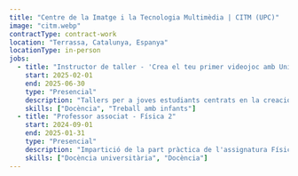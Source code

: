 ```yaml
---
title: "Centre de la Imatge i la Tecnologia Multimèdia | CITM (UPC)"
image: "citm.webp"
contractType: contract-work
location: "Terrassa, Catalunya, Espanya"
locationType: in-person
jobs:
  - title: "Instructor de taller - 'Crea el teu primer videojoc amb Unity'"
    start: 2025-02-01
    end: 2025-06-30
    type: "Presencial"
    description: "Tallers per a joves estudiants centrats en la creació del seu primer videojoc amb Unity. Guiatge durant tot el procés de desenvolupament, des de la configuració bàsica de l'escena fins a la implementació de mecàniques interactives. Sessions pràctiques pensades per a principiants sense experiència prèvia."
    skills: ["Docència", "Treball amb infants"]
  - title: "Professor associat - Física 2"
    start: 2024-09-01
    end: 2025-01-31
    type: "Presencial"
    description: "Impartició de la part pràctica de l'assignatura Física 2 al grau de Desenvolupament de Videojocs. Aplicació de conceptes físics en el desenvolupament de videojocs mitjançant petits projectes on els estudiants implementaven mecàniques basades en física amb un motor propi."
    skills: ["Docència universitària", "Docència"]
---
```

